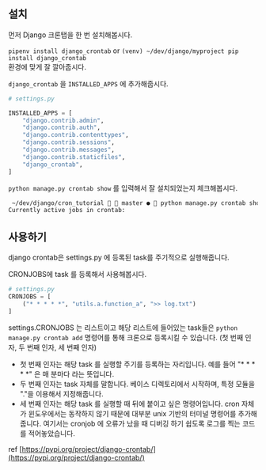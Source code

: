 ## 설치
먼저 Django 크론탭을 한 번 설치해봅시다.  

`pipenv install django_crontab` or `(venv) ~/dev/django/myproject pip install django_crontab`  
환경에 맞게 잘 깔아줍시다.

`django_crontab` 을 `INSTALLED_APPS` 에 추가해줍시다. 

```python
# settings.py

INSTALLED_APPS = [
    "django.contrib.admin",
    "django.contrib.auth",
    "django.contrib.contenttypes",
    "django.contrib.sessions",
    "django.contrib.messages",
    "django.contrib.staticfiles",
    "django_crontab",
]
``` 

`python manage.py crontab show` 를 입력해서 잘 설치되었는지 체크해봅시다.

```bash
 ~/dev/django/cron_tutorial   master ●  python manage.py crontab show
Currently active jobs in crontab:
```  

## 사용하기
django crontab은 settings.py 에 등록된 task를 주기적으로 실행해줍니다.

CRONJOBS에 task 를 등록해서 사용해봅시다.

```python
# settings.py
CRONJOBS = [
    ("* * * * *", "utils.a.function_a", ">> log.txt")
]
```
settings.CRONJOBS 는 리스트이고 해당 리스트에 들어있는 task들은 `python manage.py crontab add` 명령어를 통해 크론으로 등록시킬 수 있습니다.
(첫 번째 인자, 두 번째 인자, 세 번째 인자)
- 첫 번째 인자는 해당 task 를 실행할 주기를 등록하는 자리입니다. 예를 들어 "* * * * *" 은 매 분마다 라는 뜻입니다.
- 두 번째 인자는 task 자체를 말합니다. 베이스 디렉토리에서 시작하며, 특정 모듈을 "."을 이용해서 지정해줍니다.
- 세 번째 인자는 해당 task 를 실행할 때 뒤에 붙이고 싶은 명령어입니다. cron 자체가 윈도우에서는 동작하지 않기 때문에 대부분 unix 기반의 터미널 명령어를 추가해 줍니다. 여기서는 cronjob 에 오류가 났을 때 디버깅 하기 쉽도록 로그를 찍는 코드를 적어놓았습니다.



ref
[https://pypi.org/project/django-crontab/](https://pypi.org/project/django-crontab/)

